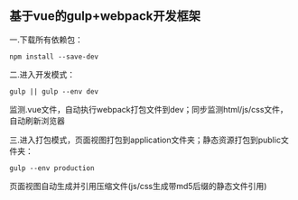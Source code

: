 基于vue的gulp+webpack开发框架
---------------------------------------------------------------------------
一.下载所有依赖包：
```
npm install --save-dev
```
二.进入开发模式：
```
gulp || gulp --env dev
```
监测.vue文件，自动执行webpack打包文件到dev；同步监测html/js/css文件，自动刷新浏览器<br>

三.进入打包模式，页面视图打包到application文件夹；静态资源打包到public文件夹：
```
gulp --env production
```
页面视图自动生成并引用压缩文件(js/css生成带md5后缀的静态文件引用)<br>